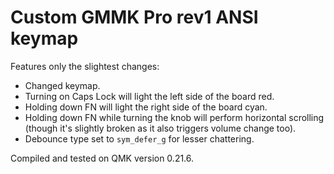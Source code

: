 # Custom GMMK Pro rev1 ANSI keymap

Features only the slightest changes:

- Changed keymap.
- Turning on Caps Lock will light the left side of the board red.
- Holding down FN will light the right side of the board cyan.
- Holding down FN while turning the knob will perform horizontal scrolling (though it's slightly broken as it also triggers volume change too).
- Debounce type set to `sym_defer_g` for lesser chattering.

Compiled and tested on QMK version 0.21.6.
